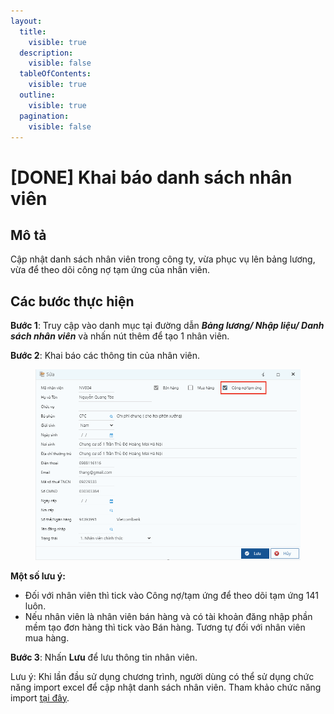 ```yaml
---
layout:
  title:
    visible: true
  description:
    visible: false
  tableOfContents:
    visible: true
  outline:
    visible: true
  pagination:
    visible: false
---
```


# \[DONE] Khai báo danh sách nhân viên

## Mô tả

Cập nhật danh sách nhân viên trong công ty, vừa phục vụ lên bảng lương, vừa để theo dõi công nợ tạm ứng của nhân viên.

## Các bước thực hiện

**Bước 1**: Truy cập vào danh mục tại đường dẫn _**Bảng lương/ Nhập liệu/ Danh sách nhân viên**_ và nhấn nút thêm để tạo 1 nhân viên.

**Bước 2**: Khai báo các thông tin của nhân viên.

<figure><img src="../.gitbook/assets/image (160).png" alt=""><figcaption></figcaption></figure>

**Một số lưu ý:**

* Đối với nhân viên thì tick vào Công nợ/tạm ứng để theo dõi tạm ứng 141 luôn.
* Nếu nhân viên là nhân viên bán hàng và có tài khoản đăng nhập phần mềm tạo đơn hàng thì tick vào Bán hàng. Tương tự đối với nhân viên mua hàng.

**Bước 3**: Nhấn **Lưu** để lưu thông tin nhân viên.

Lưu ý: Khi lần đầu sử dụng chương trình, người dùng có thể sử dụng chức năng import excel để cập nhật danh sách nhân viên. Tham khảo chức năng import [tại đây](http://127.0.0.1:5000/s/rcD7ImF1NXzNzFohN8p5/import-du-lieu-tu-excel-vao-chuong-trinh).
